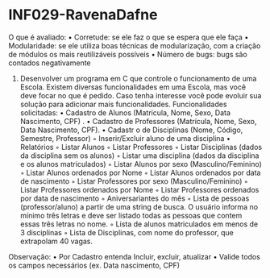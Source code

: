 # INF029-RavenaDafne
O que é avaliado:
    • Corretude: se ele faz o que se espera que ele faça
    • Modularidade: se ele utiliza boas técnicas de modularização, com a criação de módulos os mais reutilizáveis possíveis
    • Número de bugs: bugs são contados negativamente

1) Desenvolver um programa em C que controle o funcionamento de uma Escola. Existem diversas funcionalidades em uma Escola, mas você deve focar no que é pedido. Caso tenha interesse você pode evoluir sua solução para adicionar mais funcionalidades.
Funcionalidades solicitadas:
    • Cadastro de Alunos (Matrícula, Nome, Sexo, Data Nascimento, CPF) .
    • Cadastro de Professores (Matrícula, Nome, Sexo, Data Nascimento, CPF).
    • Cadastr o de Disciplinas (Nome, Código, Semestre, Professor)
        ◦ Inserir/Excluir aluno de uma disciplina
    • Relatórios
        ◦ Listar Alunos
        ◦ Listar Professores
        ◦ Listar Disciplinas (dados da disciplina sem os alunos)
        ◦ Listar uma disciplina (dados da disciplina e os alunos matriculados)
        ◦ Listar Alunos por sexo (Masculino/Feminino)
        ◦ Listar Alunos ordenados por Nome
        ◦ Listar Alunos ordenados por data de nascimento
        ◦ Listar Professores por sexo (Masculino/Feminino)
        ◦ Listar Professores ordenados por Nome
        ◦ Listar Professores ordenados por data de nascimento
        ◦ Aniversariantes do mês
        ◦ Lista de pessoas (professor/aluno) a partir de uma string de busca. O usuário informa no mínimo três letras e deve ser listado todas as pessoas que contem essas três letras no nome.
        ◦ Lista de alunos matriculados em menos de 3 disciplinas
        ◦ Lista de Disciplinas, com nome do professor, que extrapolam 40 vagas.

Observação:
    • Por Cadastro entenda Incluir, excluir, atualizar
    • Valide todos os campos necessários (ex. Data nascimento, CPF)